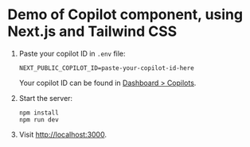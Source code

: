 # Demo of Copilot component, using Next.js and Tailwind CSS

1. Paste your copilot ID in `.env` file:

   ```
   NEXT_PUBLIC_COPILOT_ID=paste-your-copilot-id-here
   ```

   Your copilot ID can be found in [Dashboard > Copilots](https://www.copilotjs.com/copilots).

2. Start the server:

   ```
   npm install
   npm run dev
   ```

3. Visit [http://localhost:3000](http://localhost:3000).
